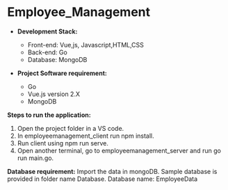 # Employee_Management

* **Development Stack:**
  * Front-end: Vue,js, Javascript,HTML,CSS
  * Back-end: Go
  * Database: MongoDB

* **Project Software requirement:**
  * Go
  * Vue.js version 2.X
  * MongoDB

**Steps to run the application:**
1. Open the project folder in a VS code.
2. In employeemanagement_client run npm install.
3. Run client using npm run serve.
4. Open another terminal, go to employeemanagement_server and run go run main.go.


**Database requirement:**
Import the data in mongoDB. Sample database is provided in folder name Database.
Database name: EmployeeData




